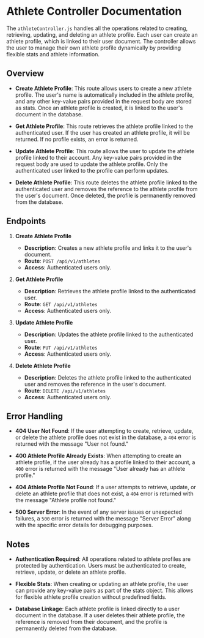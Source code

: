 # Athlete Controller Documentation

The `athleteController.js` handles all the operations related to creating, retrieving, updating, and deleting an athlete profile. Each user can create an athlete profile, which is linked to their user document. The controller allows the user to manage their own athlete profile dynamically by providing flexible stats and athlete information.

## Overview

- **Create Athlete Profile**: This route allows users to create a new athlete profile. The user's name is automatically included in the athlete profile, and any other key-value pairs provided in the request body are stored as stats. Once an athlete profile is created, it is linked to the user's document in the database.
  
- **Get Athlete Profile**: This route retrieves the athlete profile linked to the authenticated user. If the user has created an athlete profile, it will be returned. If no profile exists, an error is returned.

- **Update Athlete Profile**: This route allows the user to update the athlete profile linked to their account. Any key-value pairs provided in the request body are used to update the athlete profile. Only the authenticated user linked to the profile can perform updates.

- **Delete Athlete Profile**: This route deletes the athlete profile linked to the authenticated user and removes the reference to the athlete profile from the user's document. Once deleted, the profile is permanently removed from the database.

## Endpoints

1. **Create Athlete Profile**
   - **Description**: Creates a new athlete profile and links it to the user's document.
   - **Route**: `POST /api/v1/athletes`
   - **Access**: Authenticated users only.

2. **Get Athlete Profile**
   - **Description**: Retrieves the athlete profile linked to the authenticated user.
   - **Route**: `GET /api/v1/athletes`
   - **Access**: Authenticated users only.

3. **Update Athlete Profile**
   - **Description**: Updates the athlete profile linked to the authenticated user.
   - **Route**: `PUT /api/v1/athletes`
   - **Access**: Authenticated users only.

4. **Delete Athlete Profile**
   - **Description**: Deletes the athlete profile linked to the authenticated user and removes the reference in the user's document.
   - **Route**: `DELETE /api/v1/athletes`
   - **Access**: Authenticated users only.

## Error Handling

- **404 User Not Found**: If the user attempting to create, retrieve, update, or delete the athlete profile does not exist in the database, a `404` error is returned with the message "User not found."

- **400 Athlete Profile Already Exists**: When attempting to create an athlete profile, if the user already has a profile linked to their account, a `400` error is returned with the message "User already has an athlete profile."

- **404 Athlete Profile Not Found**: If a user attempts to retrieve, update, or delete an athlete profile that does not exist, a `404` error is returned with the message "Athlete profile not found."

- **500 Server Error**: In the event of any server issues or unexpected failures, a `500` error is returned with the message "Server Error" along with the specific error details for debugging purposes.

## Notes

- **Authentication Required**: All operations related to athlete profiles are protected by authentication. Users must be authenticated to create, retrieve, update, or delete an athlete profile.
  
- **Flexible Stats**: When creating or updating an athlete profile, the user can provide any key-value pairs as part of the stats object. This allows for flexible athlete profile creation without predefined fields.

- **Database Linkage**: Each athlete profile is linked directly to a user document in the database. If a user deletes their athlete profile, the reference is removed from their document, and the profile is permanently deleted from the database.
